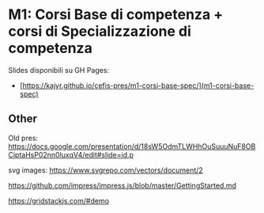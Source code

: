 # M1: Corsi Base di competenza + corsi di Specializzazione di competenza

Slides disponibili su GH Pages:

- [https://kajyr.github.io/cefis-pres/m1-corsi-base-spec/](m1-corsi-base-spec)

## Other

Old pres: https://docs.google.com/presentation/d/18sW5OdmTLWHhOuSuuuNuF8OBCjptaHsP02nn0luxqV4/edit#slide=id.p

svg images: https://www.svgrepo.com/vectors/document/2

https://github.com/impress/impress.js/blob/master/GettingStarted.md

https://gridstackjs.com/#demo
